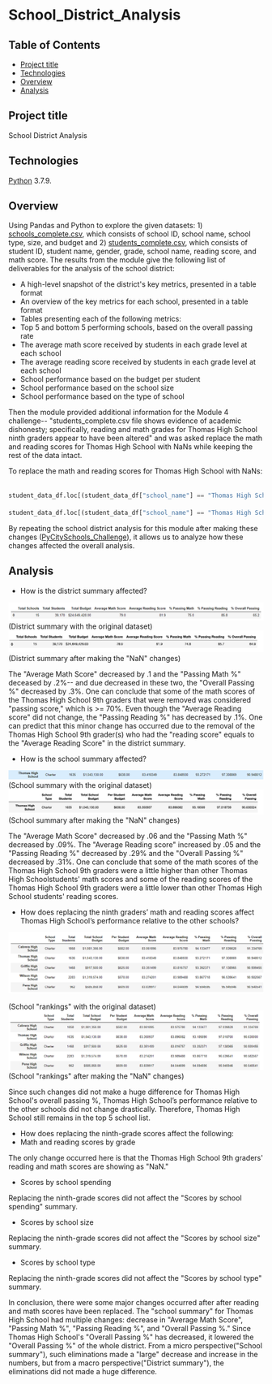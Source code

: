 # School_District_Analysis


## Table of Contents
* [Project title](#project-title)
* [Technologies](#technologies)
* [Overview](#overview)
* [Analysis](#analysis)




## Project title
School District Analysis

## Technologies
[Python](https://www.python.org/downloads/ "Download Python") 3.7.9.

## Overview 
Using Pandas and Python to explore the given datasets: 1) [schools_complete.csv](https://github.com/Bominkkwon/School_District_Analysis/tree/main/Resources "Resources/schools_complete.csv"), which consists of school ID, school name, school type, size, and budget and 2) [students_complete.csv](https://github.com/Bominkkwon/School_District_Analysis/tree/main/Resources "Resources/students_complete.csv"), which consists of student ID, student name, gender, grade, school name, reading score, and math score. The results from the module give the following list of deliverables for the analysis of the school district:

* A high-level snapshot of the district's key metrics, presented in a table format
* An overview of the key metrics for each school, presented in a table format
* Tables presenting each of the following metrics:
* Top 5 and bottom 5 performing schools, based on the overall passing rate
* The average math score received by students in each grade level at each school
* The average reading score received by students in each grade level at each school
* School performance based on the budget per student
* School performance based on the school size 
* School performance based on the type of school

Then the module provided additional information for the Module 4 challenge-- "students_complete.csv file shows evidence of academic dishonesty; specifically, reading and math grades for Thomas High School ninth graders appear to have been altered" and was asked replace the math and reading scores for Thomas High School with NaNs while keeping the rest of the data intact. 

To replace the math and reading scores for Thomas High School with NaNs:
```python

student_data_df.loc[(student_data_df["school_name"] == "Thomas High School") & (student_data_df["grade"] == "9th"), "reading_score"] = np.nan

student_data_df.loc[(student_data_df["school_name"] == "Thomas High School") & (student_data_df["grade"] == "9th"), "math_score"] = np.nan

```
By repeating the school district analysis for this module after making these changes ([PyCitySchools_Challenge](https://github.com/Bominkkwon/School_District_Analysis/blob/main/PyCitySchools_Challenge.ipynb)), it allows us to analyze how these changes affected the overall analysis.

## Analysis


* How is the district summary affected?

![](img/District_Summary_Original.png)
(District summary with the original dataset)
![](img/District_Summary_THSupdated.png)
(District summary after making the "NaN" changes)

The "Average Math Score" decreased by .1 and the "Passing Math %" deceased by .2%-- and due decreased in these two, the "Overall Passing %" decreased by .3%. One can conclude that some of the math scores of the Thomas High School 9th graders that were removed was considered "passing score," which is >= 70%. Even though the "Average Reading score" did not change, the "Passing Reading %" has decreased by .1%. One can predict that this minor change has occurred due to the removal of the Thomas High School 9th grader(s) who had the "reading score" equals to the "Average Reading Score" in the district summary.

* How is the school summary affected?

![](img/Per_School_Summary_Original.png)
(School summary with the original dataset)
![](img/Per_School_Summary_THSupdated.png)
(School summary after making the "NaN" changes)

The "Average Math Score" decreased by .06 and the "Passing Math %" decreased by .09%. The "Average Reading score" increased by .05 and the "Passing Reading %" decreased by .29% and the "Overall Passing %" decreased by .31%. One can conclude that some of the math scores of the Thomas High School 9th graders were a little higher than other Thomas High Schoolstudents' math scores and some of the reading scores of the Thomas High School 9th graders were a little lower than other Thomas High School students' reading scores.

* How does replacing the ninth graders’ math and reading scores affect Thomas High School’s performance relative to the other schools?

![](img/School_Rank_Original.png)

(School "rankings" with the original dataset)
![](img/School_Rank_THSupdated.png)
(School "rankings" after making the "NaN" changes)

Since such changes did not make a huge difference for Thomas High School's overall passing %, Thomas High School’s performance relative to the other schools did not change drastically. Therefore, Thomas High School still remains in the top 5 school list.

* How does replacing the ninth-grade scores affect the following:
* Math and reading scores by grade

The only change occurred here is that the Thomas High School 9th graders' reading and math scores are showing as "NaN."

* Scores by school spending

Replacing the ninth-grade scores did not affect the "Scores by school spending" summary.

* Scores by school size

Replacing the ninth-grade scores did not affect the "Scores by school size" summary.
* Scores by school type

Replacing the ninth-grade scores did not affect the "Scores by school type" summary.


In conclusion, there were some major changes occurred after after reading and math scores have been replaced. The "school summary" for Thomas High School had multiple changes: decrease in "Average Math Score", "Passing Math %", "Passing Reading %", and "Overall Passing %." Since Thomas High School's "Overall Passing %" has decreased, it lowered the "Overall Passing %" of the whole district. From a micro perspective("School summary"), such eliminations made a "large" decrease and increase in the numbers, but from a macro perspective("District summary"), the eliminations did not made a huge difference. 
